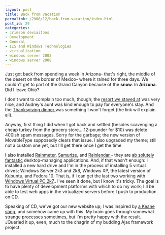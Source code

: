 ```yaml
---
layout: post
title: Back from Vacation
permalink: /2008/12/back-from-vacation/index.html
post_id: 29
categories: 
- crimson deviaitons
- Development
- General
- IIS and Windows Technologies
- virtualization
- windows server 2003
- windows server 2008
---
```


Just got back from spending a week in Arizona- that's right, the middle of the 
desert on the border of Mexico- where it rained for three days. We couldn't get 
to part of the Grand Canyon because of the __snow__. In __Arizona__. Did I 
leave Ohio?

I don't want to complain too much, though; the <a 
href="http://www.shellhospitality.com/hotels/orange_resort/">resort we stayed 
at</a> was very nice, and Audrey's aunt was kind enough to pay for everyone's 
stay. And the <a href="http://www.rawhide.com/">Thanksgiving dinner </a>was 
something I won't forget (the link will explain all).

Anyway, first thing I did when I got back and settled (besides scavenging a 
cheap turkey from the grocery store... 12-pounder for $10) was delete 400ish 
spam messages. Sorry for the garbage; the new version of MovableType supposedly 
clears that issue. I also upgraded my theme; still not a custom one yet, but 
I'll get there once I get the time.

I also installed <a 
href="http://www.ipi.fi/%7Erainy/legacy.html">Rainmeter</a>, <a 
href="http://www.samurize.com/modules/news/">Samurize</a>, and <a 
href="http://www.rainlendar.net/cms/index.php">Rainlendar </a>- they are <a 
href="http://lifehacker.com/5087956/customize-your-own-killer-enigma-desktop">ab
solutely fantastic</a> desktop-managing applications. And, if that wasn't 
enough: I installed a new hard drive and I'm in the process of installing 5 
virtual drives; Windows Server 2k3 and 2k8, Windows XP, the latest version of 
Kubuntu, and Fedora 10. That is, if I can get the last two working with <a 
href="http://www.microsoft.com/downloads/details.aspx?FamilyId=04D26402-3199-48A
3-AFA2-2DC0B40A73B6&displaylang=en">Windows Virtual PC 2k7</a>.. I've seen it 
done, but I know it's tricky. The goal is to have plenty of development 
platforms with which to do my work; I'll be able to test web apps in the 
virtualized servers before I push to production on CD.

Speaking of CD, we've got our new website up; I was inspired by <a 
href="http://www.youtube.com/watch?v=VUhhIVN6eBI">a Keane song</a>, and somehow 
came up with this. My brain goes through somewhat strange processes sometimes, 
but I'm pretty happy with the result. JQueried it up, even, much to the chagrin 
of my budding Ajax framework project.

